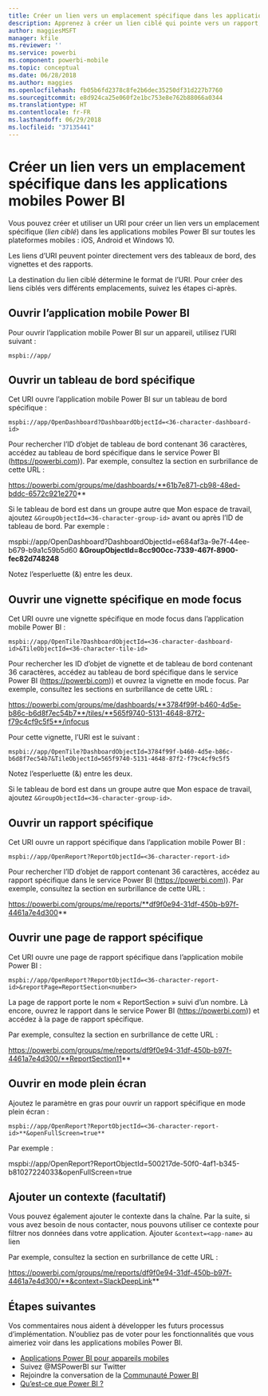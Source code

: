```yaml
---
title: Créer un lien vers un emplacement spécifique dans les applications mobiles Power BI
description: Apprenez à créer un lien ciblé qui pointe vers un rapport, une vignette ou un tableau de bord spécifique dans l’application mobile Power BI à l’aide d’un URI (Uniform Resource Identifier).
author: maggiesMSFT
manager: kfile
ms.reviewer: ''
ms.service: powerbi
ms.component: powerbi-mobile
ms.topic: conceptual
ms.date: 06/28/2018
ms.author: maggies
ms.openlocfilehash: fb05b6fd2378c8fe2b6dec35250df31d227b7760
ms.sourcegitcommit: e8d924ca25e060f2e1bc753e8e762b88066a0344
ms.translationtype: HT
ms.contentlocale: fr-FR
ms.lasthandoff: 06/29/2018
ms.locfileid: "37135441"
---
```

# <a name="create-a-link-to-a-specific-location-in-the-power-bi-mobile-apps"></a>Créer un lien vers un emplacement spécifique dans les applications mobiles Power BI
Vous pouvez créer et utiliser un URI pour créer un lien vers un emplacement spécifique (*lien ciblé*) dans les applications mobiles Power BI sur toutes les plateformes mobiles : iOS, Android et Windows 10.

Les liens d’URI peuvent pointer directement vers des tableaux de bord, des vignettes et des rapports.

La destination du lien ciblé détermine le format de l’URI. Pour créer des liens ciblés vers différents emplacements, suivez les étapes ci-après. 

## <a name="open-the-power-bi-mobile-app"></a>Ouvrir l’application mobile Power BI
Pour ouvrir l’application mobile Power BI sur un appareil, utilisez l’URI suivant :

    mspbi://app/


## <a name="open-to-a-specific-dashboard"></a>Ouvrir un tableau de bord spécifique
Cet URI ouvre l’application mobile Power BI sur un tableau de bord spécifique :

    mspbi://app/OpenDashboard?DashboardObjectId=<36-character-dashboard-id>

Pour rechercher l’ID d’objet de tableau de bord contenant 36 caractères, accédez au tableau de bord spécifique dans le service Power BI (https://powerbi.com)). Par exemple, consultez la section en surbrillance de cette URL :

https://powerbi.com/groups/me/dashboards/**61b7e871-cb98-48ed-bddc-6572c921e270**

Si le tableau de bord est dans un groupe autre que Mon espace de travail, ajoutez `&GroupObjectId=<36-character-group-id>` avant ou après l’ID de tableau de bord. Par exemple : 

mspbi://app/OpenDashboard?DashboardObjectId=e684af3a-9e7f-44ee-b679-b9a1c59b5d60 **&GroupObjectId=8cc900cc-7339-467f-8900-fec82d748248**

Notez l’esperluette (&) entre les deux.

## <a name="open-to-a-specific-tile-in-focus"></a>Ouvrir une vignette spécifique en mode focus
Cet URI ouvre une vignette spécifique en mode focus dans l’application mobile Power BI :

    mspbi://app/OpenTile?DashboardObjectId=<36-character-dashboard-id>&TileObjectId=<36-character-tile-id>

Pour rechercher les ID d’objet de vignette et de tableau de bord contenant 36 caractères, accédez au tableau de bord spécifique dans le service Power BI (https://powerbi.com)) et ouvrez la vignette en mode focus. Par exemple, consultez les sections en surbrillance de cette URL :

https://powerbi.com/groups/me/dashboards/**3784f99f-b460-4d5e-b86c-b6d8f7ec54b7**/tiles/**565f9740-5131-4648-87f2-f79c4cf9c5f5**/infocus

Pour cette vignette, l’URI est le suivant :

    mspbi://app/OpenTile?DashboardObjectId=3784f99f-b460-4d5e-b86c-b6d8f7ec54b7&TileObjectId=565f9740-5131-4648-87f2-f79c4cf9c5f5

Notez l’esperluette (&) entre les deux.

Si le tableau de bord est dans un groupe autre que Mon espace de travail, ajoutez `&GroupObjectId=<36-character-group-id>`.

## <a name="open-to-a-specific-report"></a>Ouvrir un rapport spécifique
Cet URI ouvre un rapport spécifique dans l’application mobile Power BI :

    mspbi://app/OpenReport?ReportObjectId=<36-character-report-id>

Pour rechercher l’ID d’objet de rapport contenant 36 caractères, accédez au rapport spécifique dans le service Power BI (https://powerbi.com)). Par exemple, consultez la section en surbrillance de cette URL :

https://powerbi.com/groups/me/reports/**df9f0e94-31df-450b-b97f-4461a7e4d300**

## <a name="open-to-a-specific-report-page"></a>Ouvrir une page de rapport spécifique
Cet URI ouvre une page de rapport spécifique dans l’application mobile Power BI :

    mspbi://app/OpenReport?ReportObjectId=<36-character-report-id>&reportPage=ReportSection<number>

La page de rapport porte le nom « ReportSection » suivi d’un nombre. Là encore, ouvrez le rapport dans le service Power BI (https://powerbi.com)) et accédez à la page de rapport spécifique. 

Par exemple, consultez la section en surbrillance de cette URL :

https://powerbi.com/groups/me/reports/df9f0e94-31df-450b-b97f-4461a7e4d300/**ReportSection11**

## <a name="open-in-full-screen-mode"></a>Ouvrir en mode plein écran
Ajoutez le paramètre en gras pour ouvrir un rapport spécifique en mode plein écran :

    mspbi://app/OpenReport?ReportObjectId=<36-character-report-id>**&openFullScreen=true**

Par exemple : 

mspbi://app/OpenReport?ReportObjectId=500217de-50f0-4af1-b345-b81027224033&openFullScreen=true

## <a name="add-context-optional"></a>Ajouter un contexte (facultatif)
Vous pouvez également ajouter le contexte dans la chaîne. Par la suite, si vous avez besoin de nous contacter, nous pouvons utiliser ce contexte pour filtrer nos données dans votre application. Ajouter `&context=<app-name>` au lien

Par exemple, consultez la section en surbrillance de cette URL : 

https://powerbi.com/groups/me/reports/df9f0e94-31df-450b-b97f-4461a7e4d300/**&context=SlackDeepLink**

## <a name="next-steps"></a>Étapes suivantes
Vos commentaires nous aident à développer les futurs processus d’implémentation. N’oubliez pas de voter pour les fonctionnalités que vous aimeriez voir dans les applications mobiles Power BI. 

* [Applications Power BI pour appareils mobiles](mobile-apps-for-mobile-devices.md)
* Suivez @MSPowerBI sur Twitter
* Rejoindre la conversation de la [Communauté Power BI](http://community.powerbi.com/)
* [Qu’est-ce que Power BI ?](power-bi-overview.md)

